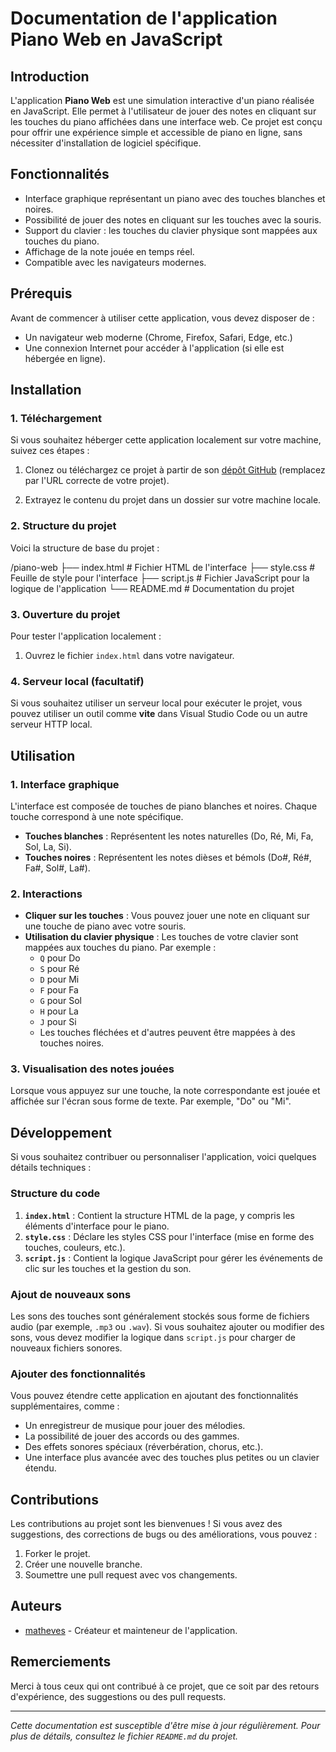 # Documentation de l'application Piano Web en JavaScript

## Introduction

L'application **Piano Web** est une simulation interactive d'un piano réalisée en JavaScript. Elle permet à l'utilisateur de jouer des notes en cliquant sur les touches du piano affichées dans une interface web. Ce projet est conçu pour offrir une expérience simple et accessible de piano en ligne, sans nécessiter d'installation de logiciel spécifique.

## Fonctionnalités

- Interface graphique représentant un piano avec des touches blanches et noires.
- Possibilité de jouer des notes en cliquant sur les touches avec la souris.
- Support du clavier : les touches du clavier physique sont mappées aux touches du piano.
- Affichage de la note jouée en temps réel.
- Compatible avec les navigateurs modernes.

## Prérequis

Avant de commencer à utiliser cette application, vous devez disposer de :

- Un navigateur web moderne (Chrome, Firefox, Safari, Edge, etc.)
- Une connexion Internet pour accéder à l'application (si elle est hébergée en ligne).

## Installation

### 1. Téléchargement

Si vous souhaitez héberger cette application localement sur votre machine, suivez ces étapes :

1. Clonez ou téléchargez ce projet à partir de son [dépôt GitHub](https://github.com/votre-utilisateur/piano-web) (remplacez par l'URL correcte de votre projet).
   
2. Extrayez le contenu du projet dans un dossier sur votre machine locale.

### 2. Structure du projet

Voici la structure de base du projet :

/piano-web 
    ├── index.html # Fichier HTML de l'interface 
    ├── style.css # Feuille de style pour l'interface 
    ├── script.js # Fichier JavaScript pour la logique de l'application 
    └── README.md # Documentation du projet


### 3. Ouverture du projet

Pour tester l'application localement :

1. Ouvrez le fichier `index.html` dans votre navigateur.

### 4. Serveur local (facultatif)

Si vous souhaitez utiliser un serveur local pour exécuter le projet, vous pouvez utiliser un outil comme **vite** dans Visual Studio Code ou un autre serveur HTTP local.

## Utilisation

### 1. Interface graphique

L'interface est composée de touches de piano blanches et noires. Chaque touche correspond à une note spécifique.

- **Touches blanches** : Représentent les notes naturelles (Do, Ré, Mi, Fa, Sol, La, Si).
- **Touches noires** : Représentent les notes dièses et bémols (Do#, Ré#, Fa#, Sol#, La#).

### 2. Interactions

- **Cliquer sur les touches** : Vous pouvez jouer une note en cliquant sur une touche de piano avec votre souris.
- **Utilisation du clavier physique** : Les touches de votre clavier sont mappées aux touches du piano. Par exemple :
  - `Q` pour Do
  - `S` pour Ré
  - `D` pour Mi
  - `F` pour Fa
  - `G` pour Sol
  - `H` pour La
  - `J` pour Si
  - Les touches fléchées et d'autres peuvent être mappées à des touches noires.

### 3. Visualisation des notes jouées

Lorsque vous appuyez sur une touche, la note correspondante est jouée et affichée sur l'écran sous forme de texte. Par exemple, "Do" ou "Mi".

## Développement

Si vous souhaitez contribuer ou personnaliser l'application, voici quelques détails techniques :

### Structure du code

1. **`index.html`** : Contient la structure HTML de la page, y compris les éléments d'interface pour le piano.
2. **`style.css`** : Déclare les styles CSS pour l'interface (mise en forme des touches, couleurs, etc.).
3. **`script.js`** : Contient la logique JavaScript pour gérer les événements de clic sur les touches et la gestion du son.

### Ajout de nouveaux sons

Les sons des touches sont généralement stockés sous forme de fichiers audio (par exemple, `.mp3` ou `.wav`). Si vous souhaitez ajouter ou modifier des sons, vous devez modifier la logique dans `script.js` pour charger de nouveaux fichiers sonores.

### Ajouter des fonctionnalités

Vous pouvez étendre cette application en ajoutant des fonctionnalités supplémentaires, comme :

- Un enregistreur de musique pour jouer des mélodies.
- La possibilité de jouer des accords ou des gammes.
- Des effets sonores spéciaux (réverbération, chorus, etc.).
- Une interface plus avancée avec des touches plus petites ou un clavier étendu.

## Contributions

Les contributions au projet sont les bienvenues ! Si vous avez des suggestions, des corrections de bugs ou des améliorations, vous pouvez :

1. Forker le projet.
2. Créer une nouvelle branche.
3. Soumettre une pull request avec vos changements.

## Auteurs

- [matheves](https://github.com/matheves) - Créateur et mainteneur de l'application.

## Remerciements

Merci à tous ceux qui ont contribué à ce projet, que ce soit par des retours d'expérience, des suggestions ou des pull requests.

---

*Cette documentation est susceptible d'être mise à jour régulièrement. Pour plus de détails, consultez le fichier `README.md` du projet.*
